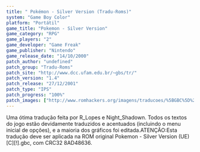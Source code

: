 ```yaml
---
title: " Pokémon - Silver Version (Tradu-Roms)"
system: "Game Boy Color"
platform: "Portátil"
game_title: "Pokemon - Silver Version"
game_category: "RPG"
game_players: "2"
game_developer: "Game Freak"
game_publisher: "Nintendo"
game_release_date: "14/10/2000"
patch_author: "undefined"
patch_group: "Tradu-Roms"
patch_site: "http://www.dcc.ufam.edu.br/~gbs/tr/"
patch_version: "1.4"
patch_release: "27/12/2001"
patch_type: "IPS"
patch_progress: "100%"
patch_images: ["http://www.romhackers.org/imagens/traducoes/%5BGBC%5D%20Pok%C3%A9mon%20-%20Silver%20Version%20-%20Tradu-Roms%20-%201.png","http://www.romhackers.org/imagens/traducoes/%5BGBC%5D%20Pok%C3%A9mon%20-%20Silver%20Version%20-%20Tradu-Roms%20-%202.png","http://www.romhackers.org/imagens/traducoes/%5BGBC%5D%20Pok%C3%A9mon%20-%20Silver%20Version%20-%20Tradu-Roms%20-%203.png"]
---
```

Uma ótima tradução feita por R_Lopes e Night_Shadown. Todos os textos do jogo estão devidamente traduzidos e acentuados (incluindo o menu inicial de opções), e a maioria dos gráficos foi editada.ATENÇÃO:Esta tradução deve ser aplicada na ROM original Pokemon - Silver Version (UE) [C][!].gbc, com CRC32 8AD48636.